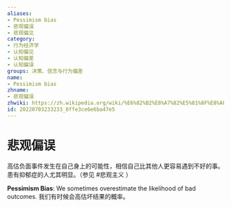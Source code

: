 ```yaml
---
aliases:
- Pessimism bias
- 悲观偏误
- 悲观偏见
category:
- 行为经济学
- 认知偏见
- 认知偏差
- 认知偏误
groups: 决策、信念与行为偏差
name:
- Pessimism bias
zhname:
- 悲观偏误
zhwiki: https://zh.wikipedia.org/wiki/%E6%82%B2%E8%A7%82%E5%81%8F%E8%AF%AF
id: 20220703233233_8ffe3ce6e6ba47e5
---
```


# 悲观偏误

高估负面事件发生在自己身上的可能性，相信自己比其他人更容易遇到不好的事。患有抑郁症的人尤其明显。（参见 #悲观主义 ）

**Pessimism Bias**: We sometimes overestimate the likelihood of bad outcomes.
我们有时候会高估坏结果的概率。